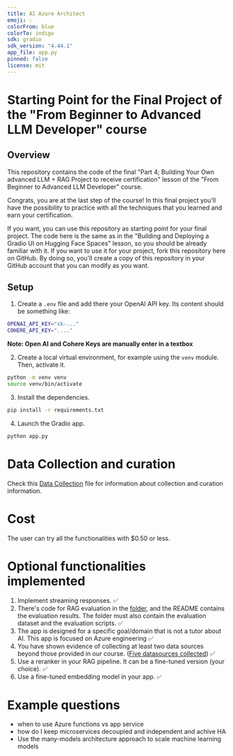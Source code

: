 ```yaml
---
title: AI Azure Architect
emoji: 💡
colorFrom: blue
colorTo: indigo
sdk: gradio
sdk_version: "4.44.1"
app_file: app.py
pinned: false
license: mit
---
```


# Starting Point for the Final Project of the "From Beginner to Advanced LLM Developer" course

## Overview

This repository contains the code of the final "Part 4; Building Your Own advanced LLM + RAG Project to receive certification" lesson of the "From Beginner to Advanced LLM Developer" course.

Congrats, you are at the last step of the course! In this final project you'll have the possibility to practice with all the techniques that you learned and earn your certification.

If you want, you can use this repository as starting point for your final project. The code here is the same as in the "Building and Deploying a Gradio UI on Hugging Face Spaces" lesson, so you should be already familiar with it. If you want to use it for your project, fork this repository here on GitHub. By doing so, you'll create a copy of this repository in your GitHub account that you can modify as you want.

## Setup

1. Create a `.env` file and add there your OpenAI API key. Its content should be something like:

```bash
OPENAI_API_KEY="sk-..."
COHERE_API_KEY="...."
```

<b>Note: Open AI and Cohere Keys are manually enter in a textbox</b>

2. Create a local virtual environment, for example using the `venv` module. Then, activate it.

```bash
python -m venv venv
source venv/bin/activate
```

3. Install the dependencies.

```bash
pip install -r requirements.txt
```

4. Launch the Gradio app.

```bash
python app.py
```

# Data Collection and curation

Check this [Data Collection](/scripts/00_DataCollection.md) file for information about collection and curation information.

# Cost 
The user can try all the functionalities with $0.50 or less.

# Optional functionalities implemented

1. Implement streaming responses. ✅
2. There's code for RAG evaluation in the [folder](/scripts/), and the README contains the evaluation results. The folder must also contain the evaluation dataset and the evaluation scripts. ✅
3. The app is designed for a specific goal/domain that is not a tutor about AI. This app is focused on Azure engineering ✅
4. You have shown evidence of collecting at least two data sources beyond those provided in our course. ([Five datasources collected](/scripts/)) ✅
5. Use a reranker in your RAG pipeline. It can be a fine-tuned version (your choice). ✅
6. Use a fine-tuned embedding model in your app. ✅

# Example questions
- when to use Azure functions vs app service
- how do I keep microservices decoupled and independent and achive HA
- Use the many-models architecture approach to scale machine learning models
